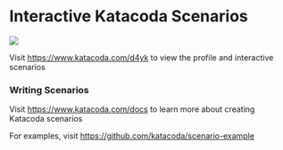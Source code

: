 # Interactive Katacoda Scenarios

[![](http://shields.katacoda.com/katacoda/d4yk/count.svg)](https://www.katacoda.com/d4yk "Get your profile on Katacoda.com")

Visit https://www.katacoda.com/d4yk to view the profile and interactive scenarios

### Writing Scenarios
Visit https://www.katacoda.com/docs to learn more about creating Katacoda scenarios

For examples, visit https://github.com/katacoda/scenario-example

